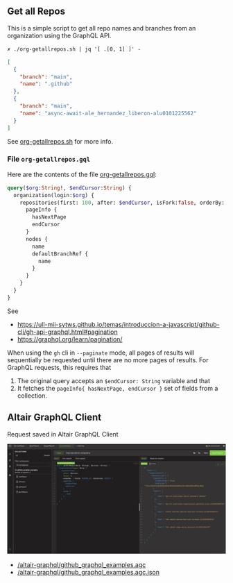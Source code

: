 ## Get all Repos


This is a simple script to get all repo names and branches from an organization using the GraphQL API.


```
✗ ./org-getallrepos.sh | jq '[ .[0, 1] ]' -
```
```json
[
  {
    "branch": "main",
    "name": ".github"
  },
  {
    "branch": "main",
    "name": "async-await-ale_hernandez_liberon-alu0101225562"
  }
]
```

See [org-getallrepos.sh](org-getallrepos.sh) for more info.

### File `org-getallrepos.gql`

Here are the contents of the file [org-getallrepos.gql](org-getallrepos.gql):

```graphql
query($org:String!, $endCursor:String) {
  organization(login:$org) {
    repositories(first: 100, after: $endCursor, isFork:false, orderBy: {field:NAME, direction:ASC}) {
      pageInfo {
        hasNextPage
        endCursor
      }
      nodes {
        name
        defaultBranchRef {
          name
        }
      }
    }
  }
}
```

See 

* <https://ull-mii-sytws.github.io/temas/introduccion-a-javascript/github-cli/gh-api-graphql.html#pagination>
* <https://graphql.org/learn/pagination/>

When using the `gh` cli in `--paginate` mode, all pages of results will sequentially be requested until there are no more pages of results. For GraphQL requests, this requires that 

1. The original query accepts an `$endCursor: String` variable and that 
2. It fetches the `pageInfo{ hasNextPage, endCursor }` set of fields from a collection.

## Altair GraphQL Client

Request saved in Altair GraphQL Client

![REPO RENAME Altair GraphQL Client](/images/altair-allrepos.png)
* [/altair-graphql/github_graphql_examples.agc](/altair-graphql/github_graphql_examples.agc)
* [/altair-graphql/github_graphql_examples.agc.json](/altair-graphql/github_graphql_examples.agc.json)